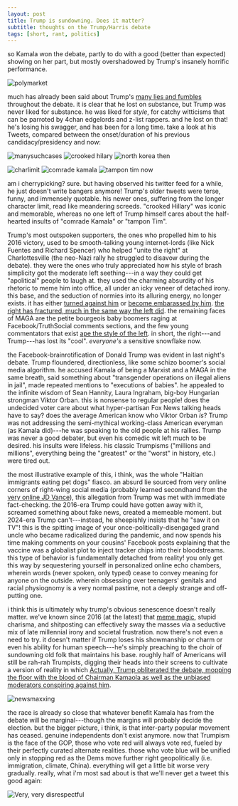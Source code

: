 ```yaml
---
layout: post
title: Trump is sundowning. Does it matter?
subtitle: thoughts on the Trump/Harris debate
tags: [short, rant, politics]
---
```

so Kamala won the debate, partly to do with a good (better than expected) showing on her part, but mostly overshadowed by Trump's insanely horrific performance.

![polymarket](https://atxwang.github.io/assets/img/polymarket.png)

much has already been said about Trump's [many lies and fumbles](https://www.npr.org/2024/09/11/g-s1-21932/fact-check-trump-harris-presidential-debate-2024) throughout the debate. it is clear that he lost on substance, but Trump was never liked for substance. he was liked for *style*, for catchy witticisms that can be parroted by 4chan edgelords and z-list rappers. and he lost on that! he's losing his swagger, and has been for a long time. take a look at his Tweets, compared between the onset/duration of his previous candidacy/presidency and now:

![manysuchcases](https://atxwang.github.io/assets/img/manysuchcases.png)
![crooked hilary](https://atxwang.github.io/assets/img/crookedh.png)
![north korea](https://atxwang.github.io/assets/img/northkorea.png)
then

![charlimit](https://atxwang.github.io/assets/img/charlimit.png)
![comrade kamala](https://atxwang.github.io/assets/img/comradek.png)
![tampon tim](https://atxwang.github.io/assets/img/tampont.png)
now

am i cherrypicking? sure. but having observed his twitter feed for a while, he just doesn't write bangers anymore! Trump's older tweets were terse, funny, and immensely quotable. his newer ones, suffering from the longer character limit, read like meandering screeds. "crooked Hillary" was iconic and memorable, whereas no one left of Trump himself cares about the half-hearted insults of "comrade Kamala" or "tampon Tim". 

Trump's most outspoken supporters, the ones who propelled him to his 2016 victory, used to be smooth-talking young internet-lords (like Nick Fuentes and Richard Spencer) who helped "unite the right" at Charlottesville (the neo-Nazi rally he struggled to disavow during the debate). they were the ones who truly appreciated how his style of brash simplicity got the moderate left seething---in a way they could get "apolitical" people to laugh at. they used the charming absurdity of his rhetoric to meme him into office, all under an icky veneer of detached irony. this base, and the seduction of normies into its alluring energy, no longer exists. it has either [turned against him](https://www.thedailybeast.com/trump-dinner-guest-nick-fuentes-declares-war-on-the-ex-prez) or [become embarassed by him](https://www.newsweek.com/richard-spencer-joe-biden-trump-maga-1527141). [the right has fractured, much in the same way the left did](https://damagemag.com/2024/08/21/how-the-online-right-fell-apart/). the remaining faces of MAGA are the petite bourgeois baby boomers raging at Facebook/TruthSocial comments sections, and the few young commentators that exist [ape the style of the left](https://www.youtube.com/watch?v=m2QgVhRMyWk). in short, the right---and Trump---has lost its "cool". *everyone's* a sensitive snowflake now.

the Facebook-brainrotification of Donald Trump was evident in last night's debate. Trump floundered, directionless, like some schizo boomer's social media algorithm. he accused Kamala of being a Marxist and a MAGA in the same breath, said something about "transgender operations on illegal aliens in jail", made repeated mentions to "executions of babies". he appealed to the infinite wisdom of Sean Hannity, Laura Ingraham, big-boy Hungarian strongman Viktor Orban. this is nonsense to regular people! does the undecided voter care about what hyper-partisan Fox News talking heads have to say? does the average American know who Viktor Orban *is*? Trump was not addressing the semi-mythical working-class American everyman (as Kamala did)---he was speaking to the old people at his rallies.  Trump was never a good debater, but even his comedic wit left much to be desired. his insults were lifeless. his classic Trumpisms ("millions and millions", everything being the "greatest" or the "worst" in history, etc.) were tired out. 

the most illustrative example of this, i think, was the whole "Haitian immigrants eating pet dogs" fiasco. an absurd lie sourced from very online corners of right-wing social media (probably learned secondhand from the [very online JD Vance](https://x.com/DrewPavlou/status/1813346372252504397)), this allegation from Trump was met with immediate fact-checking. the 2016-era Trump could have gotten away with it, screamed something about fake news, created a memeable moment. but 2024-era Trump can't---instead, he sheepishly insists that he "saw it on TV"! this is the spitting image of your once-politically-disengaged grand uncle who became radicalized during the pandemic, and now spends his time making comments on your cousins' Facebook posts explaining that the vaccine was a globalist plot to inject tracker chips into their bloodstreams. this type of behavior is fundamentally detached from reality! you only get this way by sequestering yourself in personalized online echo chambers, wherein words (never spoken, only typed) cease to convey meaning for anyone on the outside. wherein obsessing over teenagers' genitals and racial physiognomy is a very normal pastime, not a deeply strange and off-putting one. 

i think this is ultimately why trump's obvious senescence doesn't really matter. we've known since 2016 (at the latest) that [meme magic](https://ia801508.us.archive.org/18/items/MemeticMagic/Packwood%2C%20K.Mimetic%20Magick_text.pdf), stupid charisma, and shitposting can effectively sway the masses via a seductive mix of late millennial irony and societal frustration. now there's not even a need to try. it doesn't matter if Trump loses his showmanship or charm or even his  ability for human speech---he's simply preaching to the choir of sundowning old folk that maintains his base. roughly half of Americans will still be rah-rah Trumpists, digging their heads into their screens to cultivate a version of reality in which [Actually, Trump obliterated the debate, mopping the floor with the blood of Chairman Kamaola as well as the unbiased moderators conspiring against him](https://paulingrassia.substack.com/p/donald-trump-in-vintage-form-emerged?r=2p734l&utm_medium=ios&triedRedirect=true). 

![newsmaxxing](https://atxwang.github.io/assets/img/newsmaxxing.png)

the race is already so close that whatever benefit Kamala has from the debate will be marginal---though the margins will probably decide the election. but the bigger picture, i think, is that inter-party popular movement has ceased. genuine independents don't exist anymore. now that Trumpism is the face of the GOP, those who vote red will always vote red, fueled by their perfectly curated alternate realities. those who vote blue will be unified only in stopping red as the Dems move further right geopolitically (i.e. immigration, climate, China). everything will get a little bit worse very gradually. really, what i'm most sad about is that we'll never get a tweet this good again:

![Very, very disrespectful](https://atxwang.github.io/assets/img/nipplesprotruding.png)
<!--stackedit_data:
eyJoaXN0b3J5IjpbMTQzNzkyNTA1NywtMjEyNTY2OTM4NiwtOT
g2MDY5Njg5LDI2NDc3NjE5NCwtOTI2ODMwODM1LDE1OTE1OTkx
OTksMTU3Nzg3NzUxMiwxNjQ2NzUzODM2LDE0MzA5NTE2MjEsLT
IwNDE3NjU5NDIsMzMzNjM0Mzc2LC0xNjA4MTU4NDY3LDMzNDM0
NjIwNiwxNDYxNjg1NTAyLC04MTExNjc2MTcsMTcxOTM1OTkzNy
wtNDczMzMxODk3LC0yNTg5NzE4MDYsLTY0MDEwNTk4NSwyNTk2
NDY4NzFdfQ==
-->